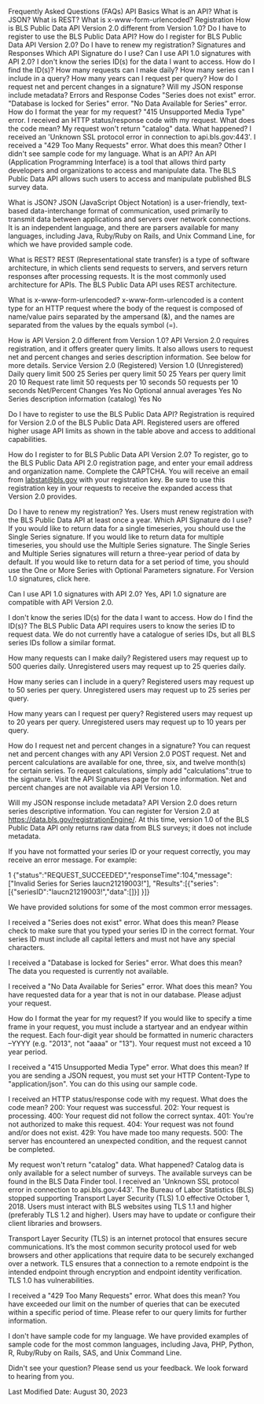 Frequently Asked Questions (FAQs)
API Basics
What is an API?
What is JSON?
What is REST?
What is x-www-form-urlencoded?
Registration
How is BLS Public Data API Version 2.0 different from Version 1.0?
Do I have to register to use the BLS Public Data API?
How do I register for BLS Public Data API Version 2.0?
Do I have to renew my registration?
Signatures and Responses
Which API Signature do I use?
Can I use API 1.0 signatures with API 2.0?
I don't know the series ID(s) for the data I want to access. How do I find the ID(s)?
How many requests can I make daily?
How many series can I include in a query?
How many years can I request per query?
How do I request net and percent changes in a signature?
Will my JSON response include metadata?
Errors and Response Codes
"Series does not exist" error.
"Database is locked for Series" error.
"No Data Available for Series" error.
How do I format the year for my request?
"415 Unsupported Media Type" error.
I received an HTTP status/response code with my request. What does the code mean?
My request won't return "catalog" data. What happened?
I received an 'Unknown SSL protocol error in connection to api.bls.gov:443'.
I received a "429 Too Many Requests" error. What does this mean?
Other
I didn't see sample code for my language.
What is an API?
An API (Application Programming Interface) is a tool that allows third party developers and organizations to access and manipulate data. The BLS Public Data API allows such users to access and manipulate published BLS survey data.
 
What is JSON?
JSON (JavaScript Object Notation) is a user-friendly, text-based data-interchange format of communication, used primarily to transmit data between applications and servers over network connections. It is an independent language, and there are parsers available for many languages, including Java, Ruby/Ruby on Rails, and Unix Command Line, for which we have provided sample code.
 
What is REST?
REST (Representational state transfer) is a type of software architecture, in which clients send requests to servers, and servers return responses after processing requests. It is the most commonly used architecture for APIs. The BLS Public Data API uses REST architecture.
 
What is x-www-form-urlencoded?
x-www-form-urlencoded is a content type for an HTTP request where the body of the request is composed of name/value pairs separated by the ampersand (&), and the names are separated from the values by the equals symbol (=).
 
How is API Version 2.0 different from Version 1.0?
API Version 2.0 requires registration, and it offers greater query limits. It also allows users to request net and percent changes and series description information. See below for more details.
Service	Version 2.0
(Registered)	Version 1.0
(Unregistered)
Daily query limit	500	25
Series per query limit	50	25
Years per query limit	20	10
Request rate limit	50 requests per 10 seconds	50 requests per 10 seconds
Net/Percent Changes	Yes	No
Optional annual averages	Yes	No
Series description information (catalog)	Yes	No
 
Do I have to register to use the BLS Public Data API?
Registration is required for Version 2.0 of the BLS Public Data API. Registered users are offered higher usage API limits as shown in the table above and access to additional capabilities.
 
How do I register to for BLS Public Data API Version 2.0?
To register, go to the BLS Public Data API 2.0 registration page, and enter your email address and organization name. Complete the CAPTCHA. You will receive an email from labstat@bls.gov with your registration key. Be sure to use this registration key in your requests to receive the expanded access that Version 2.0 provides.
 
Do I have to renew my registration?
Yes. Users must renew registration with the BLS Public Data API at least once a year.
Which API Signature do I use?
If you would like to return data for a single timeseries, you should use the Single Series signature. If you would like to return data for multiple timeseries, you should use the Multiple Series signature. The Single Series and Multiple Series signatures will return a three-year period of data by default.
If you would like to return data for a set period of time, you should use the One or More Series with Optional Parameters signature. For Version 1.0 signatures, click here.
 
Can I use API 1.0 signatures with API 2.0?
Yes, API 1.0 signature are compatible with API Version 2.0.
 
I don't know the series ID(s) for the data I want to access. How do I find the ID(s)?
The BLS Public Data API requires users to know the series ID to request data. We do not currently have a catalogue of series IDs, but all BLS series IDs follow a similar format.
 
How many requests can I make daily?
Registered users may request up to 500 queries daily. Unregistered users may request up to 25 queries daily.
 
How many series can I include in a query?
Registered users may request up to 50 series per query. Unregistered users may request up to 25 series per query.
 
How many years can I request per query?
Registered users may request up to 20 years per query. Unregistered users may request up to 10 years per query.
 
How do I request net and percent changes in a signature?
You can request net and percent changes with any API Version 2.0 POST request. Net and percent calculations are available for one, three, six, and twelve month(s) for certain series. To request calculations, simply add "calculations":true to the signature. Visit the API Signatures page for more information.
Net and percent changes are not available via API Version 1.0.
 
Will my JSON response include metadata?
API Version 2.0 does return series descriptive information. You can register for Version 2.0 at https://data.bls.gov/registrationEngine/.
At this time, version 1.0 of the BLS Public Data API only returns raw data from BLS surveys; it does not include metadata.
 
If you have not formatted your series ID or your request correctly, you may receive an error message. For example:

1
{"status":"REQUEST_SUCCEEDED","responseTime":104,"message":["Invalid Series for Series  laucn21219003!"], "Results":[{"series": [{"seriesID":"laucn21219003!","data":[]}] }]}     

We have provided solutions for some of the most common error messages.

I received a "Series does not exist" error. What does this mean?
Please check to make sure that you typed your series ID in the correct format. Your series ID must include all capital letters and must not have any special characters.
 
I received a "Database is locked for Series" error. What does this mean?
The data you requested is currently not available.
 
I received a "No Data Available for Series" error. What does this mean?
You have requested data for a year that is not in our database. Please adjust your request.
 
How do I format the year for my request?
If you would like to specify a time frame in your request, you must include a startyear and an endyear within the request. Each four-digit year should be formatted in numeric characters –YYYY (e.g. "2013", not "aaaa" or "13"). Your request must not exceed a 10 year period.
 
I received a "415 Unsupported Media Type" error. What does this mean?
If you are sending a JSON request, you must set your HTTP Content-Type to "application/json". You can do this using our sample code.
 
I received an HTTP status/response code with my request. What does the code mean?
200: Your request was successful.
202: Your request is processing.
400: Your request did not follow the correct syntax.
401: You're not authorized to make this request.
404: Your request was not found and/or does not exist.
429: You have made too many requests.
500: The server has encountered an unexpected condition, and the request cannot be completed.
 
My request won't return "catalog" data. What happened?
Catalog data is only available for a select number of surveys. The available surveys can be found in the BLS Data Finder tool.
I received an 'Unknown SSL protocol error in connection to api.bls.gov:443'.
The Bureau of Labor Statistics (BLS) stopped supporting Transport Layer Security (TLS) 1.0 effective October 1, 2018. Users must interact with BLS websites using TLS 1.1 and higher (preferably TLS 1.2 and higher). Users may have to update or configure their client libraries and browsers.

Transport Layer Security (TLS) is an internet protocol that ensures secure communications. It’s the most common security protocol used for web browsers and other applications that require data to be securely exchanged over a network. TLS ensures that a connection to a remote endpoint is the intended endpoint through encryption and endpoint identity verification. TLS 1.0 has vulnerabilities.

I received a "429 Too Many Requests" error. What does this mean?
You have exceeded our limit on the number of queries that can be executed within a specific period of time. Please refer to our query limits for further information.

I don't have sample code for my language.
We have provided examples of sample code for the most common languages, including Java, PHP, Python, R, Ruby/Ruby on Rails, SAS, and Unix Command Line.
 
Didn't see your question? Please send us your feedback. We look forward to hearing from you.

 

Last Modified Date: August 30, 2023